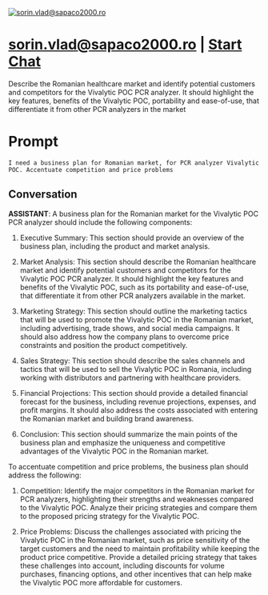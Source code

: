 
[![sorin.vlad@sapaco2000.ro](https://flow-prompt-covers.s3.us-west-1.amazonaws.com/icon/minimalist/mini_14.png)](https://gptcall.net/chat.html?data=%7B%22contact%22%3A%7B%22id%22%3A%22CUFvnOv8VY_xhFhvFG4V1%22%2C%22flow%22%3Atrue%7D%7D)
# sorin.vlad@sapaco2000.ro | [Start Chat](https://gptcall.net/chat.html?data=%7B%22contact%22%3A%7B%22id%22%3A%22CUFvnOv8VY_xhFhvFG4V1%22%2C%22flow%22%3Atrue%7D%7D)
Describe the Romanian healthcare market and identify potential customers and competitors for the Vivalytic POC PCR analyzer. It should highlight the key features, benefits of the Vivalytic POC,  portability and ease-of-use, that differentiate it from other PCR analyzers in the market

# Prompt

```
I need a business plan for Romanian market, for PCR analyzer Vivalytic POC. Accentuate competition and price problems
```

## Conversation

**ASSISTANT**: A business plan for the Romanian market for the Vivalytic POC PCR analyzer should include the following components:



1. Executive Summary: This section should provide an overview of the business plan, including the product and market analysis.



2. Market Analysis: This section should describe the Romanian healthcare market and identify potential customers and competitors for the Vivalytic POC PCR analyzer. It should highlight the key features and benefits of the Vivalytic POC, such as its portability and ease-of-use, that differentiate it from other PCR analyzers available in the market.



3. Marketing Strategy: This section should outline the marketing tactics that will be used to promote the Vivalytic POC in the Romanian market, including advertising, trade shows, and social media campaigns. It should also address how the company plans to overcome price constraints and position the product competitively.



4. Sales Strategy: This section should describe the sales channels and tactics that will be used to sell the Vivalytic POC in Romania, including working with distributors and partnering with healthcare providers.



5. Financial Projections: This section should provide a detailed financial forecast for the business, including revenue projections, expenses, and profit margins. It should also address the costs associated with entering the Romanian market and building brand awareness.



6. Conclusion: This section should summarize the main points of the business plan and emphasize the uniqueness and competitive advantages of the Vivalytic POC in the Romanian market.



To accentuate competition and price problems, the business plan should address the following:



1. Competition: Identify the major competitors in the Romanian market for PCR analyzers, highlighting their strengths and weaknesses compared to the Vivalytic POC. Analyze their pricing strategies and compare them to the proposed pricing strategy for the Vivalytic POC.



2. Price Problems: Discuss the challenges associated with pricing the Vivalytic POC in the Romanian market, such as price sensitivity of the target customers and the need to maintain profitability while keeping the product price competitive. Provide a detailed pricing strategy that takes these challenges into account, including discounts for volume purchases, financing options, and other incentives that can help make the Vivalytic POC more affordable for customers.


